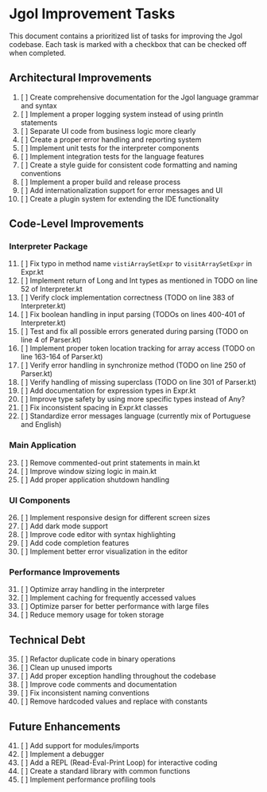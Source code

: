 # Jgol Improvement Tasks

This document contains a prioritized list of tasks for improving the Jgol codebase. Each task is marked with a checkbox that can be checked off when completed.

## Architectural Improvements

1. [ ] Create comprehensive documentation for the Jgol language grammar and syntax
2. [ ] Implement a proper logging system instead of using println statements
3. [ ] Separate UI code from business logic more clearly
4. [ ] Create a proper error handling and reporting system
5. [ ] Implement unit tests for the interpreter components
6. [ ] Implement integration tests for the language features
7. [ ] Create a style guide for consistent code formatting and naming conventions
8. [ ] Implement a proper build and release process
9. [ ] Add internationalization support for error messages and UI
10. [ ] Create a plugin system for extending the IDE functionality

## Code-Level Improvements

### Interpreter Package

11. [ ] Fix typo in method name `vistiArraySetExpr` to `visitArraySetExpr` in Expr.kt
12. [ ] Implement return of Long and Int types as mentioned in TODO on line 52 of Interpreter.kt
13. [ ] Verify clock implementation correctness (TODO on line 383 of Interpreter.kt)
14. [ ] Fix boolean handling in input parsing (TODOs on lines 400-401 of Interpreter.kt)
15. [ ] Test and fix all possible errors generated during parsing (TODO on line 4 of Parser.kt)
16. [ ] Implement proper token location tracking for array access (TODO on line 163-164 of Parser.kt)
17. [ ] Verify error handling in synchronize method (TODO on line 250 of Parser.kt)
18. [ ] Verify handling of missing superclass (TODO on line 301 of Parser.kt)
19. [ ] Add documentation for expression types in Expr.kt
20. [ ] Improve type safety by using more specific types instead of Any?
21. [ ] Fix inconsistent spacing in Expr.kt classes
22. [ ] Standardize error messages language (currently mix of Portuguese and English)

### Main Application

23. [ ] Remove commented-out print statements in main.kt
24. [ ] Improve window sizing logic in main.kt
25. [ ] Add proper application shutdown handling

### UI Components

26. [ ] Implement responsive design for different screen sizes
27. [ ] Add dark mode support
28. [ ] Improve code editor with syntax highlighting
29. [ ] Add code completion features
30. [ ] Implement better error visualization in the editor

### Performance Improvements

31. [ ] Optimize array handling in the interpreter
32. [ ] Implement caching for frequently accessed values
33. [ ] Optimize parser for better performance with large files
34. [ ] Reduce memory usage for token storage

## Technical Debt

35. [ ] Refactor duplicate code in binary operations
36. [ ] Clean up unused imports
37. [ ] Add proper exception handling throughout the codebase
38. [ ] Improve code comments and documentation
39. [ ] Fix inconsistent naming conventions
40. [ ] Remove hardcoded values and replace with constants

## Future Enhancements

41. [ ] Add support for modules/imports
42. [ ] Implement a debugger
43. [ ] Add a REPL (Read-Eval-Print Loop) for interactive coding
44. [ ] Create a standard library with common functions
45. [ ] Implement performance profiling tools